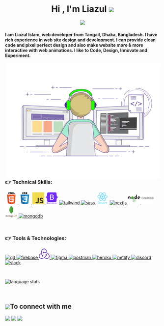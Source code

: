 <h1 align="center">Hi , I'm Liazul <img src="https://media4.giphy.com/media/gM5qFksULw54NMWyry/giphy.gif" width="35"></h1>
<p align="center">
  <a href="https://github.com/DenverCoder1/readme-typing-svg"><img src="https://readme-typing-svg.herokuapp.com?lines=Web+Developer;MongoDB%20|%20Express%20|%20React%20|%20Node;Always%20learning%20new%20things&center=true&width=500&height=50">
  </a>
</p>
<h4 align="left">I am Liazul Islam, web developer from Tangail, Dhaka, Bangladesh. I have rich experience in web site design and development. I can provide clean code and pixel perfect design and also make website more & more interactive with web animations. I like to Code, Design, Innovate and Experiment.</h4>

<img align="right" alt="GIF" src="https://raw.githubusercontent.com/devSouvik/devSouvik/master/gif3.gif" width="500"/>

 ### 👉 Technical Skills:
 
<p align="left"> 
  </a> <a href="https://www.w3.org/html/" target="_blank" rel="noreferrer">
    <img src="https://raw.githubusercontent.com/devicons/devicon/master/icons/html5/html5-original-wordmark.svg" alt="html5" width="40" height="40"/>
  </a> 
  <a href="https://www.w3schools.com/css/" target="_blank" rel="noreferrer"> 
    <img src="https://raw.githubusercontent.com/devicons/devicon/master/icons/css3/css3-original-wordmark.svg" alt="css3" width="40" height="40"/> 
  </a> 
  <a href="https://developer.mozilla.org/en-US/docs/Web/JavaScript" target="_blank" rel="noreferrer">  
    <img src="https://raw.githubusercontent.com/devicons/devicon/master/icons/javascript/javascript-original.svg" alt="javascript" width="40" height="40"/> 
  </a> 
  <a> 
    <img src="https://raw.githubusercontent.com/devicons/devicon/master/icons/bootstrap/bootstrap-plain-wordmark.svg" alt="bootstrap" width="40" height="40"/>
  </a> 
  <a href="https://tailwindcss.com/" target="_blank" rel="noreferrer"> 
    <img src="https://www.vectorlogo.zone/logos/tailwindcss/tailwindcss-icon.svg" alt="tailwind" width="40" height="40"/> 
  </a>
  <a href="https://sass-lang.com" target="_blank" rel="noreferrer"> 
    <img src="https://www.vectorlogo.zone/logos/sass-lang/sass-lang-ar21.svg" alt="sass" width="60" height="40"/> 
  </a> 
  <a href="https://reactjs.org/" target="_blank" rel="noreferrer"> 
    <img src="https://raw.githubusercontent.com/devicons/devicon/master/icons/react/react-original-wordmark.svg" alt="react" width="40" height="40"/>
  </a> 
  <a href="https://nextjs.org/" target="_blank" rel="noreferrer">
    <img src="https://cdn.worldvectorlogo.com/logos/nextjs-2.svg" alt="nextjs" width="40" height="40"/>
  </a> 
  <a href="https://nodejs.org" target="_blank" rel="noreferrer">
    <img src="https://raw.githubusercontent.com/devicons/devicon/master/icons/nodejs/nodejs-original-wordmark.svg" alt="nodejs" width="40" height="40"/> 
  </a>
    <a href="https://expressjs.com" target="_blank" rel="noreferrer"> 
    <img src="https://raw.githubusercontent.com/devicons/devicon/master/icons/express/express-original-wordmark.svg" alt="express" width="40" height="40"/> 
  </a> 
  <a href="https://www.mongodb.com/" target="_blank" rel="noreferrer"> 
    <img src="https://raw.githubusercontent.com/devicons/devicon/master/icons/mongodb/mongodb-original-wordmark.svg" alt="mongodb" width="40" height="40"/> 
  </a> 
  <a href="https://www.shopify.com" target="_blank" rel="noreferrer"> 
    <img src="https://www.vectorlogo.zone/logos/shopify/shopify-icon.svg" alt="mongodb" width="40" height="40"/> 
  </a> 
</p>

<br/>

 ### 👉 Tools & Technologies:
<p align="left"> 
  <a href="https://git-scm.com/" target="_blank" rel="noreferrer"> 
    <img src="https://www.vectorlogo.zone/logos/git-scm/git-scm-icon.svg" alt="git" width="35" height="35"/> 
  </a> 
   <a href="https://firebase.google.com/" target="_blank" rel="noreferrer"> 
    <img src="https://www.vectorlogo.zone/logos/firebase/firebase-icon.svg" alt="firebase" width="35" height="35"/> 
  </a> 
  <a href="https://redux.js.org" target="_blank" rel="noreferrer"> 
    <img src="https://raw.githubusercontent.com/devicons/devicon/master/icons/redux/redux-original.svg" alt="redux" width="35" height="35"/> 
  </a>
  <a href="https://www.figma.com/" target="_blank" rel="noreferrer"> 
    <img src="https://www.vectorlogo.zone/logos/figma/figma-icon.svg" alt="figma" width="35" height="35"/> 
  </a>
  <a href="https://postman.com" target="_blank" rel="noreferrer"> 
    <img src="https://www.vectorlogo.zone/logos/getpostman/getpostman-icon.svg" alt="postman" width="35" height="35"/> 
  </a> 
  <a href="https://heroku.com" target="_blank" rel="noreferrer"> 
    <img src="https://www.vectorlogo.zone/logos/heroku/heroku-icon.svg" alt="heroku" width="35" height="35"/>
  </a>
  <a href="https://netlify.com" target="_blank" rel="noreferrer"> 
    <img src="https://www.vectorlogo.zone/logos/netlify/netlify-icon.svg" alt="netlify" width="35" height="35"/>
  </a>
  <a href="https://discord.com" target="_blank" rel="noreferrer"> 
    <img src="https://www.vectorlogo.zone/logos/discordapp/discordapp-tile.svg" alt="discord" width="35" height="35"/>
  </a>
  <a href="https://slack.com" target="_blank" rel="noreferrer"> 
    <img src="https://www.vectorlogo.zone/logos/slack/slack-icon.svg" alt="slack" width="35" height="35"/>
  </a>
</p>

<br/>

![language stats](https://github-readme-stats.vercel.app/api/top-langs?username=mohammadliazul&show_icons=true&locale=en&layout=compact)

<br/>
<summary><h2><img src="https://emojis.slackmojis.com/emojis/images/1579216111/7550/pikachu_wave.gif?1579216111" align="center"
                width="28" />To connect with me</h2></summary>
<p align = "center">
  
[<img src ="https://img.shields.io/badge/portfolio-%23.svg?&style=for-the-badge&logo=&logoColor=white%22">](https://liazul.netlify.app/)
[<img src="https://img.shields.io/badge/twitter-%231DA1F2.svg?&style=for-the-badge&logo=twitter&logoColor=white" />](https://twitter.com/liazul_islam) 
[<img src="https://img.shields.io/badge/linkedin-%230077B5.svg?&style=for-the-badge&logo=linkedin&logoColor=white" />](https://www.linkedin.com/in/liazul/)
 
</p>
